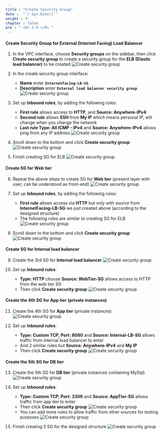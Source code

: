 ```yaml
---
title : "Create Security Group"
date :  "`r Sys.Date()`" 
weight : 9
chapter : false
pre : " <b> 2.9 </b> "
---
```


#### Create Security Group for External (Internet Facing) Load Balancer

1. In the VPC interface, choose **Security groups** on the sidebar, then click **Create security group** to create a security group for the **ELB (Elastic load balancer)** to be created
![Create security group](/workshop01-AWS-FCJ-2024/images/2-9/01.png?width=50pc)

2. In the create security group interface:
    - **Name** enter **`InternetFacing-LB-SG`**
    - **Description** enter **`External load balancer security group`**
![Create security group](/workshop01-AWS-FCJ-2024/images/2-9/02.png?width=50pc)

3. Set up **Inbound rules**, by adding the following rules:
    - **First rule** allows access to **HTTP**, and **Source: Anywhere-IPv4**
    - **Second rule** allows **SSH** from **My IP** which means personal IP, will change when you change the network
    - **Last rule Type: All ICMP - IPv4** and **Source: Anywhere-IPv4** allows ping from any IP address
![Create security group](/workshop01-AWS-FCJ-2024/images/2-9/03.png?width=50pc)

4. Scroll down to the bottom and click **Create security group**
![Create security group](/workshop01-AWS-FCJ-2024/images/2-9/04.png?width=50pc)

5. Finish creating SG for ELB
![Create security group](/workshop01-AWS-FCJ-2024/images/2-9/05.png?width=50pc)

#### Create SG for Web tier
6. Repeat the above steps to create SG for **Web tier** (present layer with user, can be understood as front-end)
![Create security group](/workshop01-AWS-FCJ-2024/images/2-9/06.png?width=50pc)

7. Set up **Inbound rules**, by adding the following rules:
    - **First rule** allows access via **HTTP** but only with source from **InternetFacing-LB-SG** we just created above (according to the designed structure)
    - The following rules are similar to creating SG for ELB
![Create security group](/workshop01-AWS-FCJ-2024/images/2-9/07.png?width=50pc)

8. Scroll down to the bottom and click **Create security group**
![Create security group](/workshop01-AWS-FCJ-2024/images/2-9/08.png?width=50pc)

#### Create SG for Internal load balancer
9. Create the 3rd SG for **Internal load balancer**
![Create security group](/workshop01-AWS-FCJ-2024/images/2-9/09.png?width=50pc)

10. Set up **Inbound rules**:
    - **Type: HTTP** choose **Source: WebTier-SG** allows access to HTTP from the web tier SG
    - Then click **Create security group**
![Create security group](/workshop01-AWS-FCJ-2024/images/2-9/10.png?width=50pc)

#### Create the 4th SG for App tier (private instances)
11. Create the 4th SG for **App tier** (private instances)
![Create security group](/workshop01-AWS-FCJ-2024/images/2-9/11.png?width=50pc)

12. Set up **Inbound rules**:
    - **Type: Custom TCP, Port: 8080** and **Source: Internal-LB-SG** allows traffic from internal load balancer to enter
    - And 2 similar rules but **Source: Anywhere-IPv4** and **My IP**
    - Then click **Create security group**
![Create security group](/workshop01-AWS-FCJ-2024/images/2-9/12.png?width=50pc)

#### Create the 5th SG for DB tier 
13. Create the 5th SG for **DB tier** (private instances containing MySql)
![Create security group](/workshop01-AWS-FCJ-2024/images/2-9/13.png?width=50pc)

14. Set up **Inbound rules**:
    - **Type: Custom TCP, Port: 3306** and **Source: AppTier-SG** allows traffic from app tier to enter
    - Then click **Create security group**
![Create security group](/workshop01-AWS-FCJ-2024/images/2-9/14.png?width=50pc)
    - You can add more rules to allow traffic from other sources for testing purposes
![Create security group](/workshop01-AWS-FCJ-2024/images/2-9/15.png?width=50pc)

15. Finish creating 5 SG for the designed structure
![Create security group](/workshop01-AWS-FCJ-2024/images/2-9/16.png?width=50pc)
